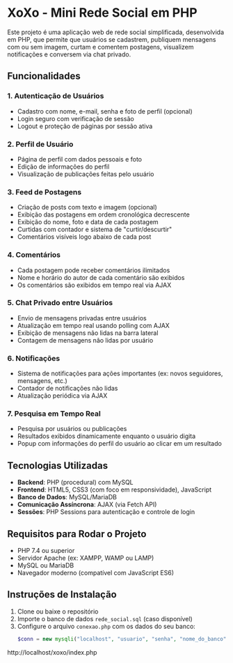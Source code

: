 # XoXo - Mini Rede Social em PHP

Este projeto é uma aplicação web de rede social simplificada, desenvolvida em PHP, que permite que usuários se cadastrem, publiquem mensagens com ou sem imagem, curtam e comentem postagens, visualizem notificações e conversem via chat privado.

## Funcionalidades

### 1. Autenticação de Usuários
- Cadastro com nome, e-mail, senha e foto de perfil (opcional)
- Login seguro com verificação de sessão
- Logout e proteção de páginas por sessão ativa

### 2. Perfil de Usuário
- Página de perfil com dados pessoais e foto
- Edição de informações do perfil
- Visualização de publicações feitas pelo usuário

### 3. Feed de Postagens
- Criação de posts com texto e imagem (opcional)
- Exibição das postagens em ordem cronológica decrescente
- Exibição do nome, foto e data de cada postagem
- Curtidas com contador e sistema de "curtir/descurtir"
- Comentários visíveis logo abaixo de cada post

### 4. Comentários
- Cada postagem pode receber comentários ilimitados
- Nome e horário do autor de cada comentário são exibidos
- Os comentários são exibidos em tempo real via AJAX

### 5. Chat Privado entre Usuários
- Envio de mensagens privadas entre usuários
- Atualização em tempo real usando polling com AJAX
- Exibição de mensagens não lidas na barra lateral
- Contagem de mensagens não lidas por usuário

### 6. Notificações
- Sistema de notificações para ações importantes (ex: novos seguidores, mensagens, etc.)
- Contador de notificações não lidas
- Atualização periódica via AJAX

### 7. Pesquisa em Tempo Real
- Pesquisa por usuários ou publicações
- Resultados exibidos dinamicamente enquanto o usuário digita
- Popup com informações do perfil do usuário ao clicar em um resultado

## Tecnologias Utilizadas

- **Backend**: PHP (procedural) com MySQL
- **Frontend**: HTML5, CSS3 (com foco em responsividade), JavaScript
- **Banco de Dados**: MySQL/MariaDB
- **Comunicação Assíncrona**: AJAX (via Fetch API)
- **Sessões**: PHP Sessions para autenticação e controle de login


## Requisitos para Rodar o Projeto

- PHP 7.4 ou superior
- Servidor Apache (ex: XAMPP, WAMP ou LAMP)
- MySQL ou MariaDB
- Navegador moderno (compatível com JavaScript ES6)

## Instruções de Instalação

1. Clone ou baixe o repositório
2. Importe o banco de dados `rede_social.sql` (caso disponível)
3. Configure o arquivo `conexao.php` com os dados do seu banco:
   ```php
   $conn = new mysqli("localhost", "usuario", "senha", "nome_do_banco");

http://localhost/xoxo/index.php



